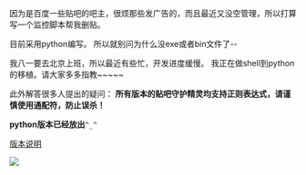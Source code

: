 因为是百度一些贴吧的吧主，很烦那些发广告的，而且最近又没空管理，所以打算写一个监控脚本帮我删贴。

目前采用python编写。
所以就别问为什么没exe或者bin文件了--


我八一要去北京上班，所以最近有些忙，开发进度缓慢。
我正在做shell到python的移植。请大家多多指教~~~~~

此外解答很多人提出的疑问：
**所有版本的贴吧守护精灵均支持正则表达式，请谨慎使用通配符，防止误杀！**

**python版本已经放出**`^_^`

[版本说明](http://code.google.com/p/tiebasprit/wiki/version)

[![](http://tiebasprit.googlecode.com/svn/images/tiebaspritlogo.png)](http://code.google.com/p/tiebasprit/)